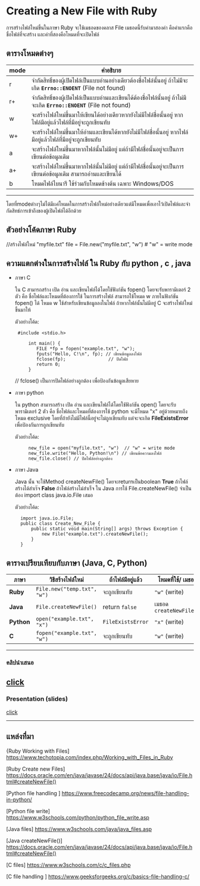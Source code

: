 
# Creating a New File with Ruby


การสร้างไฟล์ใหม่ขึ้นในภาษา Ruby จะใช้เมธอดของคลาส File เมธอดนี้รับค่ามาสองค่า คือค่าแรกคือชื่อไฟล์ที่จะสร้าง และค่าที่สองคือโหมดที่จะเปิดไฟล์


## ตารางโหมดต่างๆ

| mode               | คำอธิบาย                                                                     
|---|----------------------------------------|
| r	       |  จำกัดสิทธิ์ของผู้เปิดไฟล์เป็นแบบอ่านอย่างเดียวต้องชื่อไฟล์นั้นอยู่ ถ้าไม่มีจะเกิด **`Errno::ENOENT`**    (File not found)  | 
| r+       |  จำกัดสิทธิ์ของผู้เปิดไฟล์เป็นแบบอ่านและเขียนได้ต้องชื่อไฟล์นั้นอยู่ ถ้าไม่มีจะเกิด **`Errno::ENOENT`**    (File not found)  | 
| w       | จะสร้างไฟล์ใหม่ขึ้นมาให้เขียนได้อย่างเดียวหากยังไม่มีไฟล์ชื่อนั้นอยู่ หากไฟล์มีอยู่แล้วไฟล์ที่มีอยู่จะถูกเขียนทับ
| w+       |จะสร้างไฟล์ใหม่ขึ้นมาให้อ่านและเขียนได้หากยังไม่มีไฟล์ชื่อนั้นอยู่ หากไฟล์มีอยู่แล้วไฟล์ที่มีอยู่จะถูกเขียนทับ
| a       | จะสร้างไฟล์ใหม่ขึ้นมาหากไฟล์นั้นไม่มีอยู่ แต่ถ้ามีไฟล์ชื่อนั้นอยู่จะเป็นการเขียนต่อข้อมูลเดิม
| a+       | จะสร้างไฟล์ใหม่ขึ้นมาหากไฟล์นั้นไม่มีอยู่ แต่ถ้ามีไฟล์ชื่อนั้นอยู่จะเป็นการเขียนต่อข้อมูลเดิม สามารถอ่านและเขียนได้
| b       | โหมดไฟล์ไบนารี ใช้ร่วมกับโหมดข้างต้น เฉพาะ Windows/DOS  
----
โดยที่modeต่างๆไม่ได้มีเเค่โหมดในการสร้างไฟล์ใหม่อย่างเดียวแต่มีโหมดเพื่อเอาไว้เปิดไฟล์และจำกัดสิทธ์การเข้าถึงของผู้เปิดไฟล์ได้อีกด้วย

## ตัวอย่างโค้ดภาษา Ruby

//สร้างไฟล์ใหม่ "myfile.txt"
file = File.new("myfile.txt", "w")  # "w" = write mode


## ความแตกต่างในการสร้างไฟล์ ใน Ruby กับ python , c , java

 - ภาษา C
			
	ใน C สามารถสร้าง เปิด อ่าน และเขียนไฟล์ได้โดยใช้ฟังก์ชัน fopen()
	โดยจะรับพารามิเตอร์ 2 ตัว คือ ชื่อไฟล์และโหมดที่ต้องการใช้
	ในการสร้างไฟล์ สามารถใช้โหมด w ภายในฟังก์ชัน fopen() ได้
	โหมด w ใช้สำหรับเขียนข้อมูลลงในไฟล์ ถ้าหากไฟล์นั้นไม่มีอยู่ C จะสร้างไฟล์ใหม่ขึ้นมาให้
	
	ตัวอย่างโค้ด:
			
		#include <stdio.h>

			int main() {
			   FILE *fp = fopen("example.txt", "w");
			   fputs("Hello, C!\n", fp); // เขียนข้อมูลลงไฟล์
			   fclose(fp);                // ปิดไฟล์
			   return 0;
			}
	// fclose() เป็นการปิดไฟล์อย่างถูกต้อง เพื่อป้องกันข้อมูลเสียหาย

 - ภาษา python
	
	ใน python สามารถสร้าง เปิด อ่าน และเขียนไฟล์ได้โดยใช้ฟังก์ชัน open()
	โดยจะรับพารามิเตอร์ 2 ตัว คือ ชื่อไฟล์และโหมดที่ต้องการใช้
	python จะมีโหมด "x" อยู่ด้วยหมายถึงโหมด exclusive โดยที่ถ้ายังไม่มีไฟล์นี้อยู่จะไม่ถูกเขียนทับ แต่จะจะเกิด 
**FileExistsError** เพื่อป้องกันการถูกเขียนทับ
	
	ตัวอย่างโค้ด:
				
			new_file = open("myfile.txt", "w")  // "w" = write mode
			new_file.write("Hello, Python!\n") // เขียนข้อความลงไฟล์
			new_file.close() // ปิดไฟล์อย่างถูกต้อง

- ภาษา Java
  
  Java นั้น จะใช้Method createNewFile() โดยจะreturnเป็นboolean **True** ถ้าไฟล์สร้างได้สำเร๊จ **False** ถ้าไฟล์สร้างไม่สำเร็จ ใน Java การใช้ File.createNewFile() จำเป็นต้อง import class java.io.File เสมอ

	ตัวอย่างโค้ด:

		import java.io.File;
		public class Create_New_File {
		    public static void main(String[] args) throws Exception {
		        new File("example.txt").createNewFile();
		    }
		}


## ตารางเปรียบเทียบกับภาษา (Java, C, Python)

| ภาษา       | วิธีสร้างไฟล์ใหม่                          | ถ้าไฟล์มีอยู่แล้ว         | โหมดที่ใช้/ เมธอด         |
|------------|--------------------------------------------|---------------------------|-----------------------------|
| **Ruby**   | `File.new("temp.txt", "w")`            | จะถูกเขียนทับ   | `"w"` (write) |
| **Java**   | `File.createNewFile()`                     | return `false`            | เมธอด `createNewFile()`    |
| **Python** | `open("example.txt", "x")`                 | `FileExistsError`         | `"x"` (write)   |
| **C**      | `fopen("example.txt", "w")`       | จะถูกเขียนทับ            | `"w"` (write) |

---

### คลิปนำเสนอ
[click](https://youtu.be/9g1zP3QP4CQ)
------
### Presentation (slides)
[click](https://github.com/user-attachments/files/22551377/660710623ruby.pdf)

---

## แหล่งที่มา
{Ruby Working with Files]
https://www.techotopia.com/index.php/Working_with_Files_in_Ruby

[Ruby Create new Files] 
https://docs.oracle.com/en/java/javase/24/docs/api/java.base/java/io/File.html#createNewFile()

[Python file handling ] 
https://www.freecodecamp.org/news/file-handling-in-python/

[Python file write]
https://www.w3schools.com/python/python_file_write.asp

[Java files]
https://www.w3schools.com/java/java_files.asp

[Java createNewFile()]
https://docs.oracle.com/en/java/javase/24/docs/api/java.base/java/io/File.html#createNewFile()

[C files]
https://www.w3schools.com/c/c_files.php

[C file handling ] 
https://www.geeksforgeeks.org/c/basics-file-handling-c/

